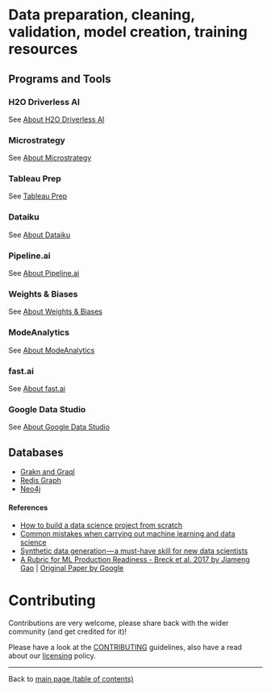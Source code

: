 # Data preparation, cleaning, validation, model creation, training resources

## Programs and Tools

### H2O Driverless AI

See [About H2O Driverless AI](about-H2O-Driverless-AI.md)

### Microstrategy

See [About Microstrategy](about-Microstrategy.md)

### Tableau Prep

See [Tableau Prep](about-Tableau-Prep.md)

### Dataiku

See [About Dataiku](about-Dataiku.md)

### Pipeline.ai

See [About Pipeline.ai](about-Pipeline.ai.md)

### Weights & Biases

See [About Weights & Biases](about-Weights-and-Biases.md)

### ModeAnalytics

See [About ModeAnalytics](about-ModeAnalytics.md)

### fast.ai

See [About fast.ai](about-fast.ai.md)

### Google Data Studio

See [About Google Data Studio](about-Google-Data-Studio.md)

## Databases
- [Grakn and Graql](http://grakn.ai/)
- [Redis Graph](https://oss.redislabs.com/redisgraph/)
- [Neo4j](https://neo4j.com/)

#### References

- [How to build a data science project from scratch](https://www.kdnuggets.com/2018/12/build-data-science-project-from-scratch.html)
- [Common mistakes when carrying out machine learning and data science](https://www.kdnuggets.com/2018/12/common-mistakes-data-science.html)
- [Synthetic data generation — a must-have skill for new data scientists](https://towardsdatascience.com/synthetic-data-generation-a-must-have-skill-for-new-data-scientists-915896c0c1ae)
- [A Rubric for ML Production Readiness - Breck et al. 2017 by Jiameng Gao](https://docs.google.com/presentation/d/1-4gE9v1X7EP4rsBQlRtGA9IXDnBjlQPAqB3jlDBvUTU/edit#slide=id.p) | [Original Paper by Google](https://ai.google/research/pubs/pub46555)

# Contributing

Contributions are very welcome, please share back with the wider community (and get credited for it)!

Please have a look at the [CONTRIBUTING](CONTRIBUTING.md) guidelines, also have a read about our [licensing](LICENSE.md) policy.

---

Back to [main page (table of contents)](../README.md)
